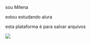 sou Milena 

estou estudando alura

esta plataforma é para salvar arquivos

![](https://s3-sa-east-1.amazonaws.com/siteunidavi/2016/5/adesivo-curso-faculdade-medicina-12cm-medicina.jpg)
